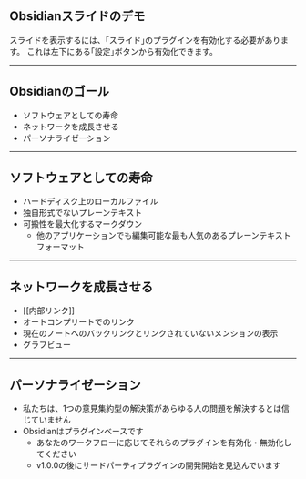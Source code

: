 ## Obsidianスライドのデモ

スライドを表示するには、｢スライド｣のプラグインを有効化する必要があります。
これは左下にある｢設定｣ボタンから有効化できます。

---

## Obsidianのゴール

- ソフトウェアとしての寿命
- ネットワークを成長させる
- パーソナライゼーション

---

## ソフトウェアとしての寿命

- ハードディスク上のローカルファイル
- 独自形式でないプレーンテキスト
- 可搬性を最大化するマークダウン
	- 他のアプリケーションでも編集可能な最も人気のあるプレーンテキストフォーマット

---

## ネットワークを成長させる

- [[内部リンク]]
- オートコンプリートでのリンク
- 現在のノートへのバックリンクとリンクされていないメンションの表示
- グラフビュー

---

## パーソナライゼーション

- 私たちは、1つの意見集約型の解決策があらゆる人の問題を解決するとは信じていません
- Obsidianはプラグインベースです
	- あなたのワークフローに応じてそれらのプラグインを有効化・無効化してください
	- v1.0.0の後にサードパーティプラグインの開発開始を見込んでいます
